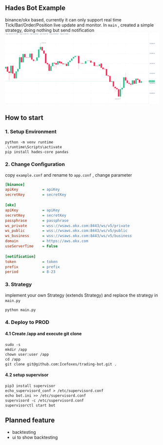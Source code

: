 ## Hades Bot Example

binance/okx based, currently it can only support real time Tick/Bar/Order/Position live update and monitor. In `main` , created a simple strategy, doing nothing but send notification 
![alt text](./doc/1.png "Screen Shot")
## How to start

### 1. Setup Environment

```shell
python -m venv runtime
.\runtime\Scripts\activate
pip install hades-core pandas
```

### 2. Change Configuration

copy `example.conf` and rename to `app.conf` , change parameter

```ini
[binance]
apiKey           = apiKey
secretKey        = secretKey

[okx]
apiKey           = apiKey
secretKey        = secretKey
passphrase       = passphrase
ws_private       = wss://wsaws.okx.com:8443/ws/v5/private
ws_public        = wss://wsaws.okx.com:8443/ws/v5/public
ws_business      = wss://wsaws.okx.com:8443/ws/v5/business
domain           = https://aws.okx.com
useServerTime    = False

[notification]
token            = token
prefix           = prefix
period           = 8-23
```

### 3. Strategy
implement your own Strategy (extends Strategy) and replace the strategy in `main.py`

```shell
python main.py
```

### 4. Deploy to PROD

#### 4.1 Create /app and execute git clone

```shell
sudo -s
mkdir /app
chown user:user /app
cd /app
git clone git@github.com:Icefoxes/trading-bot.git .
```
#### 4.2 setup supervisor

```shell
pip3 install supervisor
echo_supervisord_conf > /etc/supervisord.conf
echo bot.ini >> /etc/supervisord.conf
supervisord -c /etc/supervisord.conf
supervisorctl start bot
```

## Planned feature
- backtesting
- ui to show backtesting
